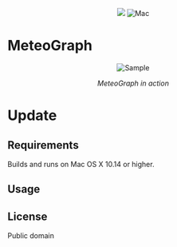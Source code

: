 <p align="center">
<img src="https://img.shields.io/badge/Swift-5.0-orange.svg" />
<img src="https://img.shields.io/badge/platforms-mac-brightgreen.svg?style=flat" alt="Mac" />
</p>




MeteoGraph
========

<p align="center">
<img src="Doc/MeteoGraph.png" alt="Sample">
<p align="center">
<em>MeteoGraph in action</em>
</p>
</p>



# Update




Requirements
------------
Builds and runs on Mac OS X 10.14 or higher. 







Usage
-----



License
-------
Public domain




